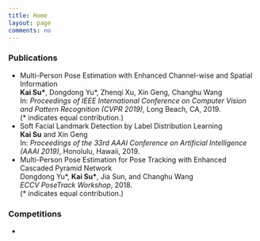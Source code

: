 ```yaml
---
title: Home
layout: page
comments: no
---
```


### Publications

- Multi-Person Pose Estimation with Enhanced Channel-wise and Spatial Information <br>
**Kai Su\***, Dongdong Yu\*, Zhenqi Xu, Xin Geng, Changhu Wang <br>
In: *Proceedings of IEEE International Conference on Computer Vision and Pattern Recognition (CVPR 2019)*, Long Beach, CA, 2019. <br>
(\* indicates equal contribution.)
- Soft Facial Landmark Detection by Label Distribution Learning <br>
**Kai Su** and Xin Geng <br>
In: *Proceedings of the 33rd AAAI Conference on Artificial Intelligence (AAAI 2019)*, Honolulu, Hawaii, 2019.
- Multi-Person Pose Estimation for Pose Tracking with Enhanced Cascaded Pyramid Network <br>
Dongdong Yu\*, **Kai Su\***, Jia Sun, and Changhu Wang <br>
*ECCV PoseTrack Workshop*, 2018. <br>
(\* indicates equal contribution.)

### Competitions

- 